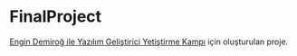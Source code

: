 # FinalProject
[Engin Demiroğ ile Yazılım Geliştirici Yetiştirme Kampı](https://www.kodlama.io/courses/enrolled/1235979) için oluşturulan proje. 
